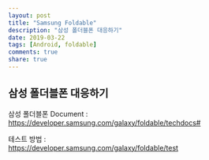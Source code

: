 ```yaml
---
layout: post
title: "Samsung Foldable"
description: "삼성 폴더블폰 대응하기"
date: 2019-03-22
tags: [Android, foldable]
comments: true
share: true
---
```


## 삼성 폴더블폰 대응하기

삼성 폴더블폰 Document :  
<https://developer.samsung.com/galaxy/foldable/techdocs#>  

테스트 방법 :  
<https://developer.samsung.com/galaxy/foldable/test>


